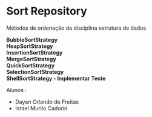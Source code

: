 # Sort Repository

Métodos de ordenação da disciplina estrutura de dados

**BubbleSortStrategy  
HeapSortStrategy  
InsertionSortStrategy  
MergeSortStrategy  
QuickSortStrategy  
SelectionSortStrategy  
ShellSortStrategy - Implementar Teste**  

Alunos :
* Dayan Orlando de Freitas
* Israel Murilo Cadorin
